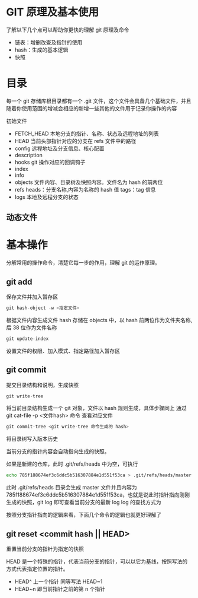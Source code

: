 # GIT 原理及基本使用
了解以下几个点可以帮助你更快的理解 git 原理及命令
- 链表：增删改查及指针的使用
- hash：生成的基本逻辑
- 快照

# 目录
每一个 git 存储库根目录都有一个 .git 文件，这个文件会具备几个基础文件，并且随着你使用范围的增减会相应的新增一些其他的文件用于记录你操作的内容

初始文件
- FETCH_HEAD  本地分支的指针、名称、状态及远程地址的列表
- HEAD        当前头部指针对应的分支在 refs 文件中的路径
- config      远程地址及分支信息、核心配置
- description 
- hooks       git 操作对应的回调钩子
- index       
- info        
- objects 文件内容、目录树及快照内容。文件名为 hash 的前两位     
- refs    heads：分支名称,内容为名称的 hash 值 tags：tag 信息
- logs    本地及远程分支的状态

动态文件
- 

# 基本操作
分解常用的操作命令，清楚它每一步的作用，理解 git 的运作原理。
## git add
保存文件并加入暂存区
```javascript
git hash-object -w <指定文件> 
```
根据文件内容生成文件 hash 存储在 objects 中，以 hash 前两位作为文件夹名称, 后 38 位作为文件名称
```javascript
git update-index 
```
设置文件的权限、加入模式、指定路径加入暂存区

## git commit 
提交目录结构和说明，生成快照
```javascript
git write-tree 
```
将当前目录结构生成一个 git 对象，文件以 hash 规则生成，具体步骤同上
通过 git cat-file -p <文件hash> 命令 查看对应文件
```javascript
git commit-tree <git write-tree 命令生成的 hash>
```
将目录树写入版本历史

当前分支的指针内容会自动指向生成的快照。

如果是新建的仓库，此时 .git/refs/heads 中为空，可执行
```sh
echo 785f188674ef3c6ddc5b516307884e1d551f53ca > .git/refs/heads/master
```
此时 .git/refs/heads 目录会生成 master 文件并且内容为 785f188674ef3c6ddc5b516307884e1d551f53ca，也就是说此时指针指向刚刚生成的快照，git log 即可查看当前分支的最新 log
log 的查找方式为

按照分支指针指向的逻辑来看，下面几个命令的逻辑也就更好理解了

## git reset <commit hash || HEAD> 
重置当前分支的指针为指定的快照

HEAD 是一个特殊的指针，代表当前分支的指针，可以以它为基线，按照写法的方式代表指定位置的指针。
- HEAD^ 上一个指针 同等写法 HEAD~1
- HEAD~n 即当前指针之前的第 n 个指针




